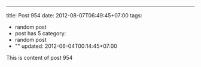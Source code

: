---
title: Post 954
date: 2012-08-07T06:49:45+07:00
tags:
  - random post
  - post has 5
category:
  - random post
  - ""
updated: 2012-06-04T00:14:45+07:00

This is content of post 954